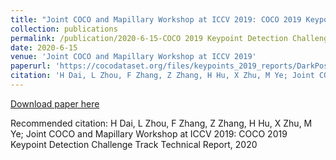 ```yaml
---
title: "Joint COCO and Mapillary Workshop at ICCV 2019: COCO 2019 Keypoint Detection Challenge Track Technical Report"
collection: publications
permalink: /publication/2020-6-15-COCO 2019 Keypoint Detection Challenge Track Technical Report
date: 2020-6-15
venue: 'Joint COCO and Mapillary Workshop at ICCV 2019'
paperurl: 'https://cocodataset.org/files/keypoints_2019_reports/DarkPose.pdf'
citation: 'H Dai, L Zhou, F Zhang, Z Zhang, H Hu, X Zhu, M Ye; Joint COCO and Mapillary Workshop at ICCV 2019: COCO 2019 Keypoint Detection Challenge Track Technical Report, 2020'
---
```


<a href='https://cocodataset.org/files/keypoints_2019_reports/DarkPose.pdf'>Download paper here</a>

Recommended citation: H Dai, L Zhou, F Zhang, Z Zhang, H Hu, X Zhu, M Ye; Joint COCO and Mapillary Workshop at ICCV 2019: COCO 2019 Keypoint Detection Challenge Track Technical Report, 2020